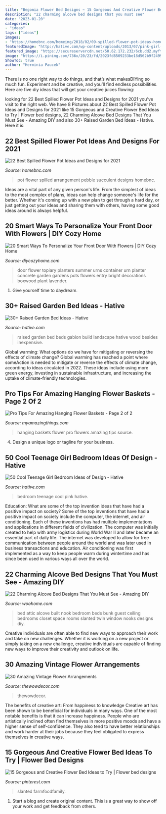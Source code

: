 ```yaml
---
title: "Begonia Flower Bed Designs ~ 15 Gorgeous And Creative Flower Bed Ideas To Try"
description: "22 charming alcove bed designs that you must see"
date: "2023-01-20"
categories:
- "ideas"
tags: ["ideas"]
images:
- "https://homebnc.com/homeimg/2018/02/09-spilled-flower-pot-ideas-homebnc.jpg"
featuredImage: "http://hative.com/wp-content/uploads/2013/07/pink-girl-bedroom-2807.jpg"
featured_image: "https://secureservercdn.net/50.62.172.232/6cb.dd2.myftpupload.com/wp-content/uploads/2015/10/flower-arrangements--683x1024.jpg"
image: "https://i.pinimg.com/736x/20/23/fd/2023fd8509233be18d562b9f249984c5.jpg"
ShowToc: true
author: "Herminia Paucek"
---
```



There is no one right way to do things, and that’s what makesDIYing so much fun. Experiment and be creative, and you’ll find endless possibilities. Here are five diy ideas that will get your creative juices flowing:

	

		
looking for 22 Best Spilled Flower Pot Ideas and Designs for 2021 you've visit to the right web. We have 8 Pictures about 22 Best Spilled Flower Pot Ideas and Designs for 2021 like 15 Gorgeous and Creative Flower Bed Ideas to Try | Flower bed designs, 22 Charming Alcove Bed Designs That You Must See - Amazing DIY and also 30+ Raised Garden Bed Ideas - Hative. Here it is:
		
    
## 22 Best Spilled Flower Pot Ideas And Designs For 2021

<img loading=lazy src="https://homebnc.com/homeimg/2018/02/09-spilled-flower-pot-ideas-homebnc.jpg" onerror="this.onerror=null;this.src='https://tse3.mm.bing.net/th?id=OIP.TT8PDLxMPu02NyzVEaBDVAHaJ3&amp;pid=15.1';" alt="22 Best Spilled Flower Pot Ideas and Designs for 2021">

_Source: homebnc.com_

>pot flower spilled arrangement pebble succulent designs homebnc. 

	

Ideas are a vital part of any given person's life. From the simplest of ideas to the most complex of plans, ideas can help change someone's life for the better. Whether it's coming up with a new plan to get through a hard day, or just getting out your ideas and sharing them with others, having some good ideas around is always helpful.

    
## 20 Smart Ways To Personalize Your Front Door With Flowers | DIY Cozy Home

<img loading=lazy src="http://diycozyhome.com/wp-content/uploads/2016/03/bright-topiary.jpg" onerror="this.onerror=null;this.src='https://tse1.mm.bing.net/th?id=OIP.Ot4xpNmAyhU2JEJif7xV3wHaLq&amp;pid=15.1';" alt="20 Smart Ways To Personalize Your Front Door With Flowers | DIY Cozy Home">

_Source: diycozyhome.com_

>door flower topiary planters summer urns container urn planter concrete garden gardens pots flowers entry bright decorations boxwood plant lavender. 

	

1. Give yourself time to daydream.

    
## 30+ Raised Garden Bed Ideas - Hative

<img loading=lazy src="https://hative.com/wp-content/uploads/2016/04/raised-garden-beds/19-raised-garden-beds.jpg" onerror="this.onerror=null;this.src='https://tse1.mm.bing.net/th?id=OIP.QnXOrXPWkKYS5s2_qTi6VgHaJ3&amp;pid=15.1';" alt="30+ Raised Garden Bed Ideas - Hative">

_Source: hative.com_

>raised garden bed beds gabion build landscape hative wood besides inexpensive. 

	

Global warming: What options do we have for mitigating or reversing the effects of climate change?
Global warming has reached a point where someAction is needed to mitigate or reverse the effects of climate change, according to ideas circulated in 2022. These ideas include using more green energy, investing in sustainable infrastructure, and increasing the uptake of climate-friendly technologies.

    
## Pro Tips For Amazing Hanging Flower Baskets - Page 2 Of 2

<img loading=lazy src="https://myamazingthings.com/wp-content/uploads/2017/04/flowers.jpg" onerror="this.onerror=null;this.src='https://tse4.mm.bing.net/th?id=OIP.F31qY5k_sA9sXGyIpnyu2gHaKk&amp;pid=15.1';" alt="Pro Tips For Amazing Hanging Flower Baskets - Page 2 of 2">

_Source: myamazingthings.com_

>hanging baskets flower pro flowers amazing tips source. 

	

4. Design a unique logo or tagline for your business.

    
## 50 Cool Teenage Girl Bedroom Ideas Of Design - Hative

<img loading=lazy src="http://hative.com/wp-content/uploads/2013/07/pink-girl-bedroom-2807.jpg" onerror="this.onerror=null;this.src='https://tse1.mm.bing.net/th?id=OIP.AN4IlKbTwF8zyqQp-cWE3gHaLH&amp;pid=15.1';" alt="50 Cool Teenage Girl Bedroom Ideas of Design - Hative">

_Source: hative.com_

>bedroom teenage cool pink hative. 

	

Education: What are some of the top invention ideas that have had a positive impact on society?
Some of the top inventions that have had a positive impact on society include the computer, the internet, and air conditioning. Each of these inventions has had multiple implementations and applications in different fields of civilization. The computer was initially created to help with army logistics during World War II and later became an essential part of daily life. The internet was developed to allow for free communication between people around the world and was later used in business transactions and education. Air conditioning was first implemented as a way to keep people warm during wintertime and has since been used in various ways all over the world.

    
## 22 Charming Alcove Bed Designs That You Must See - Amazing DIY

<img loading=lazy src="http://www.woohome.com/wp-content/uploads/2016/07/Built-in-bed-in-a-little-ones-room-19.jpg" onerror="this.onerror=null;this.src='https://tse2.mm.bing.net/th?id=OIP.oIkcYxb53IaxKizYMgeCugHaLH&amp;pid=15.1';" alt="22 Charming Alcove Bed Designs That You Must See - Amazing DIY">

_Source: woohome.com_

>bed attic alcove built nook bedroom beds bunk guest ceiling bedrooms closet space rooms slanted twin window nooks designs diy. 

	

Creative individuals are often able to find new ways to approach their work and take on new challenges. Whether it is working on a new project or simply taking on a new challenge, creative individuals are capable of finding new ways to improve their creativity and outlook on life.

    
## 30 Amazing Vintage Flower Arrangements

<img loading=lazy src="https://secureservercdn.net/50.62.172.232/6cb.dd2.myftpupload.com/wp-content/uploads/2015/10/flower-arrangements--683x1024.jpg" onerror="this.onerror=null;this.src='https://tse3.mm.bing.net/th?id=OIP.SyJ6MTZrWy63zpkcTIFRqQHaLG&amp;pid=15.1';" alt="30 Amazing Vintage Flower Arrangements">

_Source: thewowdecor.com_

>thewowdecor. 

	

The benefits of creative art: From happiness to knowledge
Creative art has been shown to be beneficial for individuals in many ways. One of the most notable benefits is that it can increase happiness. People who are artistically inclined often find themselves in more positive moods and have a higher sense of self-confidence. They also tend to have better relationships and work harder at their jobs because they feel obligated to express themselves in creative ways.

    
## 15 Gorgeous And Creative Flower Bed Ideas To Try | Flower Bed Designs

<img loading=lazy src="https://i.pinimg.com/736x/20/23/fd/2023fd8509233be18d562b9f249984c5.jpg" onerror="this.onerror=null;this.src='https://tse4.mm.bing.net/th?id=OIP.w1NT7cnN8j7cLcTzq3ajKQHaJ3&amp;pid=15.1';" alt="15 Gorgeous and Creative Flower Bed Ideas to Try | Flower bed designs">

_Source: pinterest.com_

>slanted farmfoodfamily. 

	

1. Start a blog and create original content. This is a great way to show off your work and get feedback from others.

